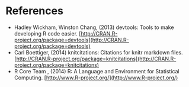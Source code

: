 # References





- Hadley Wickham, Winston Chang,   (2013) devtools: Tools to make developing R code easier.  [http://CRAN.R-project.org/package=devtools](http://CRAN.R-project.org/package=devtools)
- Carl Boettiger,   (2014) knitcitations: Citations for knitr markdown files.  [http://CRAN.R-project.org/package=knitcitations](http://CRAN.R-project.org/package=knitcitations)
- R Core Team ,   (2014) R: A Language and Environment for Statistical Computing.  [http://www.R-project.org/](http://www.R-project.org/)


